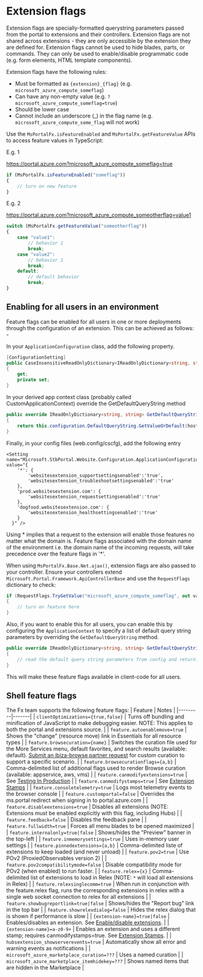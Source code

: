 
# Extension flags

Extension flags are specially-formatted querystring parameters passed from the portal to extensions and their controllers. Extension flags are not shared across extensions - they are only accessible by the extension they are defined for. Extension flags cannot be used to hide blades, parts, or commands. They can only be used to enable/disable programmatic code (e.g. form elements, HTML template components).

Extension flags have the following rules:

* Must be formatted as `{extension}_{flag}` (e.g. `microsoft_azure_compute_someflag`)
* Can have any non-empty value (e.g. `?microsoft_azure_compute_someflag=true`)
* Should be lower case
* Cannot include an underscore (_) in the flag name (e.g. `microsoft_azure_compute_some_flag` will not work)

Use the `MsPortalFx.isFeatureEnabled` and  `MsPortalFx.getFeatureValue` APIs to access feature values in TypeScript:

E.g. 1

https://portal.azure.com?microsoft_azure_compute_someflag=true

```ts
if (MsPortalFx.isFeatureEnabled("someflag"))
{
    // turn on new feature
}
```

E.g. 2

https://portal.azure.com?microsoft_azure_compute_someotherflag=value1

```ts
switch (MsPortalFx.getFeatureValue("someotherflag"))
{
    case "value1":
        // behavior 1
        break;
    case "value2":
        // behavior 1
        break;
    default:
        // default behavior
        break;
}
```

## Enabling for all users in an environment
Feature flags can be enabled for all users in one or more deployments through the configuration of an extension. This can be achieved as follows: -

In your `ApplicationConfiguration` class, add the following property.

```cs
[ConfigurationSetting]
public CaseInsensitiveReadOnlyDictionary<IReadOnlyDictionary<string, string>> DefaultQueryString
{
    get;
    private set;
}
```

In your derived app context class (probably called CustomApplicationContext) override the GetDefaultQueryString method


```cs
public override IReadOnlyDictionary<string, string> GetDefaultQueryString(string host)
{
    return this.configuration.DefaultQueryString.GetValueOrDefault(host);
}
```

Finally, in your config files (web.config/cscfg), add the following entry
```
<Setting name="Microsoft.StbPortal.Website.Configuration.ApplicationConfiguration.DefaultQueryString" value="{
    '*': {
        'websitesextension_supportsettingsenabled':'true',
        'websitesextension_troubleshootsettingsenabled':'true'
    },
    'prod.websitesextension.com': {
        'websitesextension_requestsettingsenabled':'true'
    },
    'dogfood.websitesextension.com': {
        'websitesextension_healthsettingsenabled':'true'
    }
  }" />
```

Using * implies that a request to the extension will enable those features no matter what the domain is.
Feature flags associated with the domain name of the environment i.e. the domain name of the incoming requests, will take precedence over the feature flags in '*'.


When using `MsPortalFx.Base.Net.ajax()`, extension flags are also passed to your controller. Ensure your controllers extend `Microsoft.Portal.Framework.ApiControllerBase` and use the `RequestFlags` dictionary to check:

```cs
if (RequestFlags.TryGetValue("microsoft_azure_compute_someflag", out value) && value == "true")
{
    // turn on feature here
}
```

Also, if you want to enable this for all users, you can enable this by configuring the `ApplicationContext` to specify a list of default query string parameters by overriding the `GetDefaultQueryString` method.

```cs
public override IReadOnlyDictionary<string, string> GetDefaultQueryString(string host)
{
    // read the default query string parameters from config and return.
}
```

This will make these feature flags available in client-code for all users.

## Shell feature flags
The Fx team supports the following feature flags:
| Feature | Notes |
|---------|-------|
| `clientOptimizations={true,false}` | Turns off bundling and minification of JavaScript to make debugging easier.  NOTE: This applies to both the portal and extensions source. |
| `feature.autoenablemove=true` | Shows the "change" (resource move) link in Essentials for all resource types |
| `feature.browsecuration={name}` | Switches the curation file used for the More Services menu, default favorites, and search results (available: default). [Submit an ibiza-browse partner request](http://aka.ms/new-ibiza-browse-request) for custom curation to support a specific scenario. |
| `feature.browsecurationflags={a,b}` | Comma-delimited list of additional flags used to render Browse curation (available: appservice, aws, vms) |
| `feature.canmodifyextensions=true` | See [Testing In Production](portalfx-testinprod.md) |
| `feature.canmodifystamps=true` | See [Extension Stamps](portalfx-deployment.md#before-deploying-extension-2-extension-stamps) |
| `feature.consoletelemetry=true` | Logs most telemetry events to the browser console |
| `feature.customportal=false` | Overrides the ms.portal redirect when signing in to portal.azure.com |
| `feature.disableextensions=true` | Disables all extensions (NOTE: Extensions must be enabled explicitly with this flag, including Hubs) |
| `feature.feedback=false` | Disables the feedback pane |
| `feature.fullwidth=true` | Forces all menu blades to be opened maximized |
| `feature.internalonly=true|false` | Shows/hides the "Preview" banner in the top-left |
| `feature.inmemorysettings=true` | Uses in-memory user settings |
| `feature.pinnedextensions={a,b}` | Comma-delimited liste of extensions to keep loaded (and never unload) |
| `feature.pov2=true` | Use POv2 (ProxiedObservables version 2) |
| `feature.pov2compatibilitymode=false` | Disable compatibility mode for POv2 (when enabled) to run faster. |
| `feature.relex={x}` | Comma-delimited list of extensions to load in Relex (NOTE: `*` will load all extensions in Relex) |
| `feature.relexsinglecomm=true` | When run in conjunction with the feature.relex flag, runs the corresponding extensions in relex with a single web socket connection to relex for all extensions |
| `feature.showbugreportlink=true|false` | Shows/hides the "Report bug" link in the top bar |
| `feature.showrelexdialog=false` | Hides the relex dialog that is shown if performance is slow	|
| `{extension-name}=true|false` | Enables/disables an extension. See [Enable/disable extensions](portalfx-deployment.md#before-deploying-extension-1-for-extensions-onboarding-ibiza-enable-disable-extensions). |
| `{extension-name}=a-z0-9+` | Enables an extension and uses a different stamp; requires canmodifystamps=true. See [Extension Stamps](portalfx-deployment.md#before-deploying-extension-2-extension-stamps). |
| `hubsextension_showserverevents=true` | Automatically show all error and warning events as notifications |
| `microsoft_azure_marketplace_curation=???` | Uses a named curation |
| `microsoft_azure_marketplace_itemhidekey=???` | Shows named items that are hidden in the Marketplace |